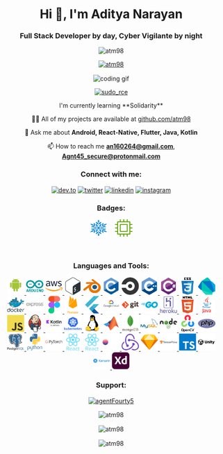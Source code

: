 <h1 align="center">Hi 👋, I'm Aditya Narayan</h1>
<h3 align="center">Full Stack Developer by day, Cyber Vigilante by night</h3>

<p align="center"> <img src="https://komarev.com/ghpvc/?username=atm98&label=Profile%20views&color=0e75b6&style=flat" alt="atm98" /> </p>

<p align="center"> <a href="https://github.com/ryo-ma/github-profile-trophy"><img src="https://github-profile-trophy.vercel.app/?username=atm98" alt="atm98" /></a> </p>
<p align="center"><img align="center" src="https://media.giphy.com/media/iAKXyzgLVtKsU/giphy.gif" alt="coding gif"/></p>
<p align="center"> <a href="https://twitter.com/sudo_rce" target="_blank"><img src="https://img.shields.io/twitter/follow/sudo_rce?logo=twitter&style=for-the-badge" alt="sudo_rce" /></a> </p>
<div align="center">
I'm currently learning **Solidarity**

👨‍💻 All of my projects are available at [github.com/atm98](https://github.com/atm98)

💬 Ask me about **Android, React-Native, Flutter, Java, Kotlin**

📫 How to reach me **an160264@gmail.com**, **Agnt45_secure@protonmail.com**
</div>  
<h3 align="center">Connect with me:</h3>
<p align="center">
<a href="https://dev.to/atm98" target="_blank"><img align="center" src="https://raw.githubusercontent.com/rahuldkjain/github-profile-readme-generator/master/src/images/icons/Social/devto.svg" alt="dev.to" height="30" width="40" /></a>
<a href="https://twitter.com/sudo_rce" target="_blank"><img align="center" src="https://raw.githubusercontent.com/rahuldkjain/github-profile-readme-generator/master/src/images/icons/Social/twitter.svg" alt="twitter" height="30" width="40" /></a>
<a href="https://linkedin.com/in/aditya-narayan-atm98" target="_blank"><img align="center" src="https://raw.githubusercontent.com/rahuldkjain/github-profile-readme-generator/master/src/images/icons/Social/linked-in-alt.svg" alt="linkedin" height="30" width="40" /></a>
<a href="https://instagram.com/agentfourty5" target="_blank"><img align="center" src="https://raw.githubusercontent.com/rahuldkjain/github-profile-readme-generator/master/src/images/icons/Social/instagram.svg" alt="instagram" height="30" width="40" /></a>
</p>
<h3 align="center">Badges:</h3>
<p align="center">
<a href='https://archiveprogram.github.com/'><img src='https://raw.githubusercontent.com/acervenky/animated-github-badges/master/assets/acbadge.gif' width='40' height='40' alt="archive badge"></a> 
<a href='https://docs.github.com/en/developers'><img src='https://raw.githubusercontent.com/acervenky/animated-github-badges/master/assets/devbadge.gif' width='40' height='40' alt="developer badge"></a>
</p><br>
<h3 align="center">Languages and Tools:</h3>
<p align="center"> 
<a href="https://developer.android.com" target="_blank"> <img src="https://raw.githubusercontent.com/devicons/devicon/master/icons/android/android-original-wordmark.svg" alt="android" width="40" height="40"/> </a> 
<a href="https://www.arduino.cc/" target="_blank"> <img src="https://raw.githubusercontent.com/devicons/devicon/master/icons/arduino/arduino-original-wordmark.svg" alt="arduino" width="40" height="40"/> </a> 
<a href="https://aws.amazon.com" target="_blank"> <img src="https://raw.githubusercontent.com/devicons/devicon/master/icons/amazonwebservices/amazonwebservices-original-wordmark.svg" alt="aws" width="40" height="40"/> </a> 
<a href="https://www.gnu.org/software/bash/" target="_blank"> <img src="https://raw.githubusercontent.com/devicons/devicon/master/icons/bash/bash-original.svg" alt="bash" width="40" height="40"/> </a> 
<a href="https://www.blender.org/" target="_blank"> <img src="https://raw.githubusercontent.com/devicons/devicon/master/icons/blender/blender-original.svg" alt="blender" width="40" height="40"/> </a> 
<a href="https://www.cprogramming.com/" target="_blank"> <img src="https://raw.githubusercontent.com/devicons/devicon/master/icons/c/c-original.svg" alt="c" width="40" height="40"/> </a> 
<a href="https://circleci.com" target="_blank"> <img src="https://raw.githubusercontent.com/devicons/devicon/master/icons/circleci/circleci-plain.svg" alt="circleci" width="40" height="40"/> </a> 
<a href="https://www.w3schools.com/cpp/" target="_blank"> <img src="https://raw.githubusercontent.com/devicons/devicon/master/icons/cplusplus/cplusplus-original.svg" alt="cplusplus" width="40" height="40"/> </a> 
<a href="https://www.w3schools.com/cs/" target="_blank"> <img src="https://raw.githubusercontent.com/devicons/devicon/master/icons/csharp/csharp-original.svg" alt="csharp" width="40" height="40"/> </a> 
<a href="https://www.w3schools.com/css/" target="_blank"> <img src="https://raw.githubusercontent.com/devicons/devicon/master/icons/css3/css3-original-wordmark.svg" alt="css3" width="40" height="40"/> </a> 
<a href="https://dart.dev" target="_blank"> <img src="https://raw.githubusercontent.com/devicons/devicon/master/icons/dart/dart-original.svg" alt="dart" width="40" height="40"/> </a> 
<a href="https://www.docker.com/" target="_blank"> <img src="https://raw.githubusercontent.com/devicons/devicon/master/icons/docker/docker-original-wordmark.svg" alt="docker" width="40" height="40"/> </a> 
<a href="https://expressjs.com" target="_blank"> <img src="https://raw.githubusercontent.com/devicons/devicon/master/icons/express/express-original-wordmark.svg" alt="express" width="40" height="40"/> </a> 
<a href="https://www.figma.com/" target="_blank"> <img src="https://raw.githubusercontent.com/devicons/devicon/master/icons/figma/figma-original.svg" alt="figma" width="40" height="40"/> </a> 
<a href="https://firebase.google.com/" target="_blank"> <img src="https://raw.githubusercontent.com/devicons/devicon/master/icons/firebase/firebase-plain-wordmark.svg" alt="firebase" width="40" height="40"/> </a> 
<a href="https://flutter.dev" target="_blank"> <img src="https://raw.githubusercontent.com/devicons/devicon/master/icons/flutter/flutter-original.svg" alt="flutter" width="40" height="40"/> </a> 
<a href="https://cloud.google.com" target="_blank"> <img src="https://raw.githubusercontent.com/devicons/devicon/master/icons/googlecloud/googlecloud-original-wordmark.svg" alt="gcp" width="40" height="40"/> </a> 
<a href="https://git-scm.com/" target="_blank"> <img src="https://raw.githubusercontent.com/devicons/devicon/master/icons/git/git-original-wordmark.svg" alt="git" width="40" height="40"/> </a> 
<a href="https://golang.org" target="_blank"> <img src="https://raw.githubusercontent.com/devicons/devicon/master/icons/go/go-original-wordmark.svg" alt="go" width="40" height="40"/> </a> 
<a href="https://heroku.com" target="_blank"> <img src="https://raw.githubusercontent.com/devicons/devicon/master/icons/heroku/heroku-original-wordmark.svg" alt="heroku" width="40" height="40"/> </a> 
<a href="https://www.w3.org/html/" target="_blank"> <img src="https://raw.githubusercontent.com/devicons/devicon/master/icons/html5/html5-original-wordmark.svg" alt="html5" width="40" height="40"/> </a> 
<a href="https://www.java.com" target="_blank"> <img src="https://raw.githubusercontent.com/devicons/devicon/master/icons/java/java-original-wordmark.svg" alt="java" width="40" height="40"/> </a> 
<a href="https://developer.mozilla.org/en-US/docs/Web/JavaScript" target="_blank"> <img src="https://raw.githubusercontent.com/devicons/devicon/master/icons/javascript/javascript-original.svg" alt="javascript" width="40" height="40"/> </a> 
<a href="https://www.jenkins.io" target="_blank"> <img src="https://raw.githubusercontent.com/devicons/devicon/master/icons/jenkins/jenkins-original.svg" alt="jenkins" width="40" height="40"/> </a> 
<a href="https://kotlinlang.org" target="_blank"> <img src="https://raw.githubusercontent.com/devicons/devicon/master/icons/kotlin/kotlin-original-wordmark.svg" alt="kotlin" width="40" height="40"/> </a> 
<a href="https://kubernetes.io" target="_blank"> <img src="https://raw.githubusercontent.com/devicons/devicon/master/icons/kubernetes/kubernetes-plain-wordmark.svg" alt="kubernetes" width="40" height="40"/> </a> 
<a href="https://www.linux.org/" target="_blank"> <img src="https://raw.githubusercontent.com/devicons/devicon/master/icons/linux/linux-original.svg" alt="linux" width="40" height="40"/> </a> 
<a href="https://www.mathworks.com/" target="_blank"> <img src="https://raw.githubusercontent.com/devicons/devicon/master/icons/matlab/matlab-original.svg" alt="matlab" width="40" height="40"/> </a> 
<a href="https://www.mongodb.com/" target="_blank"> <img src="https://raw.githubusercontent.com/devicons/devicon/master/icons/mongodb/mongodb-original-wordmark.svg" alt="mongodb" width="40" height="40"/> </a> 
<a href="https://www.mysql.com/" target="_blank"> <img src="https://raw.githubusercontent.com/devicons/devicon/master/icons/mysql/mysql-original-wordmark.svg" alt="mysql" width="40" height="40"/> </a> 
<a href="https://nodejs.org" target="_blank"> <img src="https://raw.githubusercontent.com/devicons/devicon/master/icons/nodejs/nodejs-original-wordmark.svg" alt="nodejs" width="40" height="40"/> </a> 
<a href="https://opencv.org/" target="_blank"> <img src="https://raw.githubusercontent.com/devicons/devicon/master/icons/opencv/opencv-original-wordmark.svg" alt="opencv" width="40" height="40"/> </a> 
<a href="https://www.php.net" target="_blank"> <img src="https://raw.githubusercontent.com/devicons/devicon/master/icons/php/php-original.svg" alt="php" width="40" height="40"/> </a> 
<a href="https://postman.com" target="_blank"> <img src="https://raw.githubusercontent.com/devicons/devicon/master/icons/postgresql/postgresql-original-wordmark.svg" alt="postgresql" width="40" height="40"/> </a> 
<a href="https://www.python.org" target="_blank"> <img src="https://raw.githubusercontent.com/devicons/devicon/master/icons/python/python-original-wordmark.svg" alt="python" width="40" height="40"/> </a> 
<a href="https://pytorch.org/" target="_blank"> <img src="https://raw.githubusercontent.com/devicons/devicon/master/icons/pytorch/pytorch-original-wordmark.svg" alt="pytorch" width="40" height="40"/> </a> 
<a href="https://reactjs.org/" target="_blank"> <img src="https://raw.githubusercontent.com/devicons/devicon/master/icons/react/react-original-wordmark.svg" alt="react" width="40" height="40"/> </a> 
<a href="https://reactnative.dev/" target="_blank"> <img src="https://raw.githubusercontent.com/devicons/devicon/master/icons/react/react-original-wordmark.svg" alt="reactnative" width="40" height="40"/> </a> 
<a href="https://realm.io/" target="_blank"> <img src="https://raw.githubusercontent.com/devicons/devicon/master/icons/realm/realm-original-wordmark.svg" alt="realm" width="40" height="40"/> </a> 
<a href="https://redux.js.org" target="_blank"> <img src="https://raw.githubusercontent.com/devicons/devicon/master/icons/redux/redux-original.svg" alt="redux" width="40" height="40"/> </a> 
<a href="https://www.sketch.com/" target="_blank"> <img src="https://raw.githubusercontent.com/devicons/devicon/master/icons/sketch/sketch-original.svg" alt="sketch" width="40" height="40"/> </a> 
<a href="https://www.tensorflow.org" target="_blank"> <img src="https://raw.githubusercontent.com/devicons/devicon/master/icons/tensorflow/tensorflow-original-wordmark.svg" alt="tensorflow" width="40" height="40"/> </a> 
<a href="https://www.typescriptlang.org/" target="_blank"> <img src="https://raw.githubusercontent.com/devicons/devicon/master/icons/typescript/typescript-original.svg" alt="typescript" width="40" height="40"/> </a> 
<a href="https://unity.com/" target="_blank"> <img src="https://raw.githubusercontent.com/devicons/devicon/master/icons/unity/unity-original-wordmark.svg" alt="unity" width="40" height="40"/> </a> 
<a href="https://dotnet.microsoft.com/apps/xamarin" target="_blank"> <img src="https://raw.githubusercontent.com/devicons/devicon/master/icons/xamarin/xamarin-original-wordmark.svg" alt="xamarin" width="40" height="40"/> </a> 
<a href="https://www.adobe.com/products/xd.html" target="_blank"> <img src="https://raw.githubusercontent.com/devicons/devicon/master/icons/xd/xd-plain.svg" alt="xd" width="40" height="40"/> </a> 
</p>

<h3 align="center">Support:</h3>
<p align="center"><a href="https://www.buymeacoffee.com/agentFourty5" target="_blank"> <img align="center" src="https://cdn.buymeacoffee.com/buttons/v2/default-yellow.png" height="50" width="210" alt="agentFourty5" /></a></p>

<p align="center"><img align="center" src="https://github-readme-stats.vercel.app/api/top-langs?username=atm98&show_icons=true&locale=en&layout=compact" alt="atm98" /></p>
<p align="center"><img align="center" src="https://github-readme-stats.vercel.app/api?username=atm98&show_icons=true&locale=en" alt="atm98" /></p>

<p align="center"><img align="center" src="https://github-readme-streak-stats.herokuapp.com/?user=atm98&" alt="atm98" /></p>
